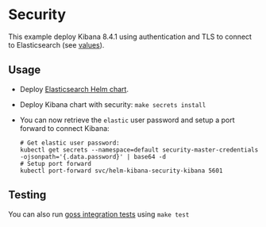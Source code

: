# Security

This example deploy Kibana 8.4.1 using authentication and TLS to connect to
Elasticsearch (see [values][]).


## Usage

* Deploy [Elasticsearch Helm chart][].

* Deploy Kibana chart with security: `make secrets install`

* You can now retrieve the `elastic` user password and setup a port forward to connect Kibana:

  ```
  # Get elastic user password:
  kubectl get secrets --namespace=default security-master-credentials -ojsonpath='{.data.password}' | base64 -d
  # Setup port forward
  kubectl port-forward svc/helm-kibana-security-kibana 5601
  ```


## Testing

You can also run [goss integration tests][] using `make test`


[elasticsearch helm chart]: https://github.com/elastic/helm-charts/tree/main/elasticsearch/examples/security/
[goss integration tests]: https://github.com/elastic/helm-charts/tree/main/kibana/examples/security/test/goss.yaml
[values]: https://github.com/elastic/helm-charts/tree/main/kibana/examples/security/values.yaml
